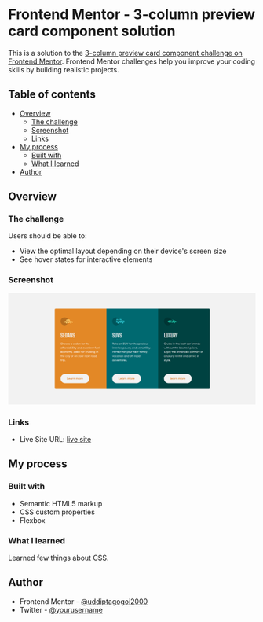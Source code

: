 # Frontend Mentor - 3-column preview card component solution

This is a solution to the [3-column preview card component challenge on Frontend Mentor](https://www.frontendmentor.io/challenges/3column-preview-card-component-pH92eAR2-). Frontend Mentor challenges help you improve your coding skills by building realistic projects. 

## Table of contents

- [Overview](#overview)
  - [The challenge](#the-challenge)
  - [Screenshot](#screenshot)
  - [Links](#links)
- [My process](#my-process)
  - [Built with](#built-with)
  - [What I learned](#what-i-learned)
- [Author](#author)


## Overview

### The challenge

Users should be able to:

- View the optimal layout depending on their device's screen size
- See hover states for interactive elements

### Screenshot

![](./screenshots/screenshot.png)

### Links

- Live Site URL: [live site](https://uddiptagogoi2000.github.io/3-column-preview-card-component-challenge/)

## My process

### Built with

- Semantic HTML5 markup
- CSS custom properties
- Flexbox

### What I learned

Learned few things about CSS.

## Author

- Frontend Mentor - [@uddiptagogoi2000](https://www.frontendmentor.io/profile/uddiptagogoi2000)
- Twitter - [@yourusername](https://www.twitter.com/UddiptaGogoi5)